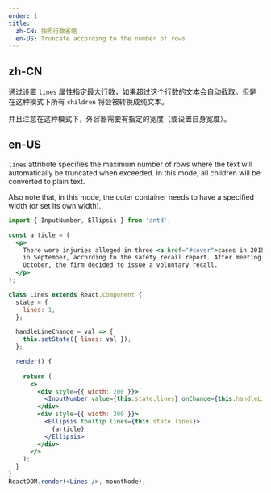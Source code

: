 ```yaml
---
order: 1
title:
  zh-CN: 按照行数省略
  en-US: Truncate according to the number of rows
---
```


## zh-CN

通过设置 `lines` 属性指定最大行数，如果超过这个行数的文本会自动截取。但是在这种模式下所有 `children` 将会被转换成纯文本。

并且注意在这种模式下，外容器需要有指定的宽度（或设置自身宽度）。

## en-US

`lines` attribute specifies the maximum number of rows where the text will automatically be truncated when exceeded. In this mode, all children will be converted to plain text.

Also note that, in this mode, the outer container needs to have a specified width (or set its own width).

```jsx
import { InputNumber, Ellipsis } from 'antd';

const article = (
  <p>
    There were injuries alleged in three <a href="#cover">cases in 2015</a>, and a fourth incident
    in September, according to the safety recall report. After meeting with US regulators in
    October, the firm decided to issue a voluntary recall.
  </p>
);

class Lines extends React.Component {
  state = {
    lines: 1,
  };

  handleLineChange = val => {
    this.setState({ lines: val });
  };

  render() {
    
    return (
      <>
        <div style={{ width: 200 }}>
          <InputNumber value={this.state.lines} onChange={this.handleLineChange} />
        </div>
        <div style={{ width: 200 }}>
          <Ellipsis tooltip lines={this.state.lines}>
            {article}
          </Ellipsis>
        </div>
      </>
    );
  }
}
ReactDOM.render(<Lines />, mountNode);
```
